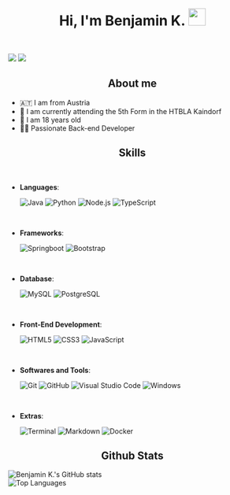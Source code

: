 <h1 align="center">Hi, I'm Benjamin K. <img src="https://media.giphy.com/media/hvRJCLFzcasrR4ia7z/giphy.gif" width="35"></h1>
<br>

[<img src="https://img.shields.io/badge/LinkedIn-0077B5?style=for-the-badge&logo=linkedin&logoColor=white">](https://www.linkedin.com/in/benjamin-kogler/)
[<img src="https://img.shields.io/badge/google-4285F4?style=for-the-badge&logo=google&logoColor=white">](mailto:benni.kogler@gmail.com)

<h2 align="center"><b>About me</b></h2>

- 🇦🇹 I am from Austria
- 🏫 I am currently attending the 5th Form in the HTBLA Kaindorf 
- 🧑 I am 18 years old
- 👨‍💻 Passionate Back-end Developer


<h2 align ="center"> <b> Skills</b></h2>
<br>

<p align="center">

- **Languages**:
    
    ![Java](https://img.shields.io/badge/Java-ED8B00?style=for-the-badge&logo=java&logoColor=white)
    ![Python](https://img.shields.io/badge/Python%20-%2314354C.svg?style=for-the-badge&logo=python&logoColor=white)
    ![Node.js](https://img.shields.io/badge/Node.js-43853D?style=for-the-badge&logo=node.js&logoColor=white)
   ![TypeScript](https://img.shields.io/badge/TypeScript-007ACC?style=for-the-badge&logo=typescript&logoColor=white)
  

<br>   
 
- **Frameworks**:
  
  ![Springboot](https://img.shields.io/badge/Spring-6DB33F?style=for-the-badge&logo=spring&logoColor=white)
  ![Bootstrap](https://img.shields.io/badge/Bootstrap-563D7C?style=for-the-badge&logo=bootstrap&logoColor=white)
  
<br>
  
- **Database**:
  
  ![MySQL](https://img.shields.io/badge/MySQL-00000F?style=for-the-badge&logo=mysql&logoColor=white)
  ![PostgreSQL](https://img.shields.io/badge/PostgreSQL-316192?style=for-the-badge&logo=postgresql&logoColor=white)
  
<br>
    
- **Front-End Development**:

   ![HTML5](https://img.shields.io/badge/HTML5%20-%23E34F26.svg?style=for-the-badge&logo=html5&logoColor=white)
   ![CSS3](https://img.shields.io/badge/CSS%20-%231572B6.svg?style=for-the-badge&logo=css3&logoColor=white)
   ![JavaScript](https://img.shields.io/badge/JavaScript%20-%23F7DF1E.svg?style=for-the-badge&logo=javascript&logoColor=black)

<br>

- **Softwares and Tools**:

    ![Git](https://img.shields.io/badge/git-%23F05033.svg?style=for-the-badge&logo=git&logoColor=white)
    ![GitHub](https://img.shields.io/badge/github-%23121011.svg?style=for-the-badge&logo=github&logoColor=white)
    ![Visual Studio Code](https://img.shields.io/badge/Visual%20Studio%20Code-0078d7.svg?style=for-the-badge&logo=visual-studio-code&logoColor=white)
    ![Windows](https://img.shields.io/badge/Windows-017AD7?style=for-the-badge&logo=windows&logoColor=white)

<br>

- **Extras**:

    ![Terminal](https://img.shields.io/badge/Terminal-%23054020?style=for-the-badge&logo=gnu-bash&logoColor=white)
    ![Markdown](https://img.shields.io/badge/markdown-%23000000.svg?style=for-the-badge&logo=markdown&logoColor=white)
    ![Docker](https://img.shields.io/badge/Docker-2496ED?style=for-the-badge&logo=docker&logoColor=white)


</p>

<h2 align="center">Github Stats</h2>


![Benjamin K.'s GitHub stats](https://github-readme-stats.vercel.app/api?username=Benni0501&theme=radical)
<br>
![Top Languages](https://github-readme-stats.vercel.app/api/top-langs/?username=Benni0501&theme=radical&exclude_repo=PongGame&layout=compact)
